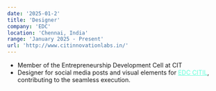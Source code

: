 ```yaml
---
date: '2025-01-2'
title: 'Designer'
company: 'EDC'
location: 'Chennai, India'
range: 'January 2025 - Present'
url: 'http://www.citinnovationlabs.in/'
---
```


- Member of the Entrepreneurship Development Cell at CIT
- Designer for social media posts and visual elements for <a href="http://www.citinnovationlabs.in/index.html" style="color:#64FFDA;" target="blank">EDC CITIL</a>, contributing to the seamless execution.
